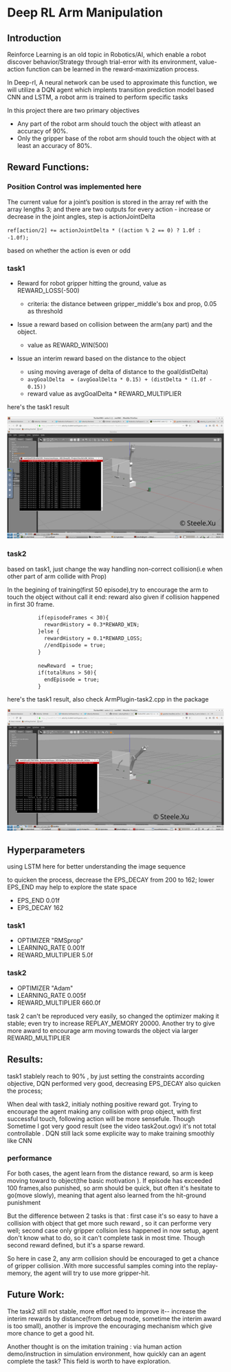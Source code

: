 # Deep RL Arm Manipulation

## Introduction

Reinforce Learning is an old topic in Robotics/AI, which enable a robot discover behavior/Strategy through trial-error with its environment, value-action function can be learned in the reward-maximization process.

In Deep-rl, A neural network can be used to approximate this function, we will utilize a DQN agent which implents transition prediction model based CNN and LSTM,  a robot arm is trained to perform specific tasks

In this project  there are two primary objectives 

* Any part of the robot arm should touch the object with atleast an accuracy of 90%.
* Only the gripper base of the robot arm should touch the object with at least an accuracy of 80%.

## Reward Functions:

###  Position Control  was implemented here 

The current value for a joint’s position is stored in the array ref with the array lengths  3; and there are two outputs for every action - increase or decrease in the joint angles, step is actionJointDelta

` ref[action/2] += actionJointDelta * ((action % 2 == 0) ? 1.0f : -1.0f); `   

based on whether the action is even or odd

### task1 

* Reward for robot gripper hitting the ground, value as REWARD_LOSS(-500)
  * criteria: the distance between  gripper_middle's box and prop, 0.05 as threshold

* Issue a reward based on collision between the arm(any part) and the object.
  * value as REWARD_WIN(500)

* Issue an interim reward based on the distance to the object
  * using moving average  of delta of distance to the goal(distDelta)
  * `avgGoalDelta  = (avgGoalDelta * 0.15) + (distDelta * (1.0f - 0.15))`
  * reward value as avgGoalDelta * REWARD_MULTIPLIER 



here's the task1 result

![task1-result][task1-result-img]


### task2

based on task1, just change the way handling non-correct collision(i.e when other part of arm collide with Prop)

In the begining of training(first 50 episode),try to encourage the arm to  touch the object without call it end: reward also given if collision happened in first 30 frame.

```
          if(episodeFrames < 30){
			rewardHistory = 0.3*REWARD_WIN;
          }else {
            rewardHistory = 0.1*REWARD_LOSS;
            //endEpisode = true;
          }

          newReward  = true;
          if(totalRuns > 50){
			endEpisode = true;
          }

```


here's the task1 result, also check ArmPlugin-task2.cpp in the package

![task2-result][task2-result-img]

## Hyperparameters

using LSTM here for better understanding the image sequence

to quicken the process, decrease the  EPS_DECAY from 200 to 162; lower EPS_END may help to explore the state space
* EPS_END 0.01f
* EPS_DECAY 162



### task1 

* OPTIMIZER "RMSprop"
* LEARNING_RATE 0.001f
* REWARD_MULTIPLIER 5.0f

### task2

* OPTIMIZER "Adam"
* LEARNING_RATE 0.005f
* REWARD_MULTIPLIER 660.0f

task 2 can't be reproduced very easily, so changed the optimizer making it stable; even try to increase REPLAY_MEMORY 20000. Another try to give more award to encourage arm moving towards the object via larger REWARD_MULTIPLIER

## Results:

task1 stablely reach to 90% , by just setting the constraints according objective, DQN performed very good, decreasing EPS_DECAY also quicken the process; 

When deal with task2, initialy nothing positive reward got. Trying to encourage the agent making any collision with prop object, with first successful touch, following action will be more   sensefule.
Though Sometime I got very good result (see the video task2out.ogv) it's not total controllable . DQN still lack some  explicite way to make training smoothly like CNN

### performance

For both cases, the agent learn from the distance reward, so arm is keep moving toward to object(the basic motivation ). If episode has exceeded 100 frames,also punished, so arm should be quick, but often it's hesitate to go(move slowly), meaning that agent also learned from the hit-ground punishment

But the difference between 2 tasks is that : first case it's so easy to have a collision with object that get more such reward , so it can performe very well;  second case only gripper collsion less happened in now setup, agent don't know what to do, so it can't complete task in most time. Though second reward defined, but it's a sparse reward.

So here in case 2, any arm collision should be encouraged to get a chance of gripper collision .With more successful samples coming into the replay-memory, the agent will try to use more gripper-hit.

## Future Work:

The task2 still not stable, more effort need to improve it-- increase the interim rewards by distance(from debug mode, sometime the interim award is too small), another is improve the encouraging mechanism which give more chance to get a good hit.

Another thought is on the imitation training : via human action demo/instruction in simulation environment,  how quickly can an agent complete the task? This field is worth to have exploration.



[task2-result-img]: ./docs/task2.png
[task1-result-img]: ./docs/task1.png
